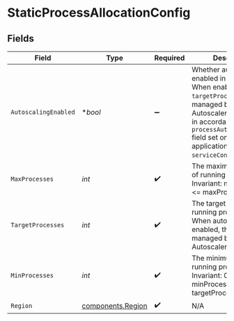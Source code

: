 # StaticProcessAllocationConfig


## Fields

| Field                                                                                                                                                                                                                | Type                                                                                                                                                                                                                 | Required                                                                                                                                                                                                             | Description                                                                                                                                                                                                          | Example                                                                                                                                                                                                              |
| -------------------------------------------------------------------------------------------------------------------------------------------------------------------------------------------------------------------- | -------------------------------------------------------------------------------------------------------------------------------------------------------------------------------------------------------------------- | -------------------------------------------------------------------------------------------------------------------------------------------------------------------------------------------------------------------- | -------------------------------------------------------------------------------------------------------------------------------------------------------------------------------------------------------------------- | -------------------------------------------------------------------------------------------------------------------------------------------------------------------------------------------------------------------- |
| `AutoscalingEnabled`                                                                                                                                                                                                 | **bool*                                                                                                                                                                                                              | :heavy_minus_sign:                                                                                                                                                                                                   | Whether autoscaling is enabled in this region. When enabled, `targetProcesses` is managed by the Process Autoscaler<br/>in accordance with the `processAutoscalerConfig` field set on the application's `serviceConfig`. |                                                                                                                                                                                                                      |
| `MaxProcesses`                                                                                                                                                                                                       | *int*                                                                                                                                                                                                                | :heavy_check_mark:                                                                                                                                                                                                   | The maximum number of running processes.<br/>Invariant: minProcesses <= maxProcesses                                                                                                                                 | 3                                                                                                                                                                                                                    |
| `TargetProcesses`                                                                                                                                                                                                    | *int*                                                                                                                                                                                                                | :heavy_check_mark:                                                                                                                                                                                                   | The target number of running processes<br/>When autoscaling is enabled, this field is managed by the Process Autoscaler                                                                                              | 2                                                                                                                                                                                                                    |
| `MinProcesses`                                                                                                                                                                                                       | *int*                                                                                                                                                                                                                | :heavy_check_mark:                                                                                                                                                                                                   | The minimum number of running processes.<br/>Invariant: 0 <= minProcesses < targetProcesses                                                                                                                          | 1                                                                                                                                                                                                                    |
| `Region`                                                                                                                                                                                                             | [components.Region](../../models/components/region.md)                                                                                                                                                               | :heavy_check_mark:                                                                                                                                                                                                   | N/A                                                                                                                                                                                                                  |                                                                                                                                                                                                                      |